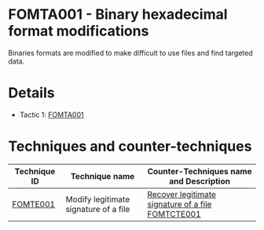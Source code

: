 # FOMTA001 - Binary hexadecimal format modifications

Binaries formats are modified to make difficult to use files and find targeted data.

# Details
- Tactic 1: [FOMTA001](https://github.com/blue101010/FOM/blob/main/tactics/FOMTA001.md)


# Techniques and counter-techniques

| Technique ID   | Technique name                                  | Counter-Techniques name and Description                                                                                                                     |
| ------------------------------------------------------------------------------ | ------------------------------------- | ------------------------------------------------------------------------------------------------------------------------------- |
| [FOMTE001](https://github.com/blue101010/FOM/blob/main/techniques/FOMTE001.md) | Modify legitimate signature of a file | [Recover legitimate signature of a file FOMTCTE001](https://github.com/blue101010/FOM/blob/main/countertechniques/FOMCTE001.md) |